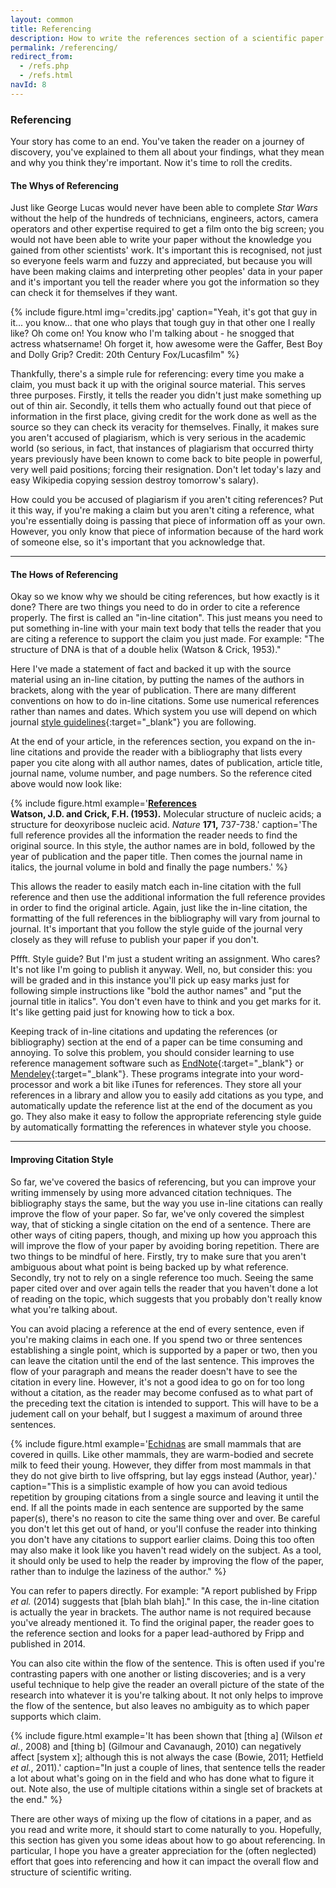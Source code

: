 ```yaml
---
layout: common
title: Referencing
description: How to write the references section of a scientific paper or report
permalink: /referencing/
redirect_from:
  - /refs.php
  - /refs.html
navId: 8
---
```

### Referencing

Your story has come to an end. You've taken the reader on a journey of discovery, you've explained to them all about your findings, what they mean and why you think they're important. Now it's time to roll the credits.

#### The Whys of Referencing

Just like George Lucas would never have been able to complete <i>Star Wars</i> without the help of the hundreds of technicians, engineers, actors, camera operators and other expertise required to get a film onto the big screen; you would not have been able to write your paper without the knowledge you gained from other scientists' work. It's important this is recognised, not just so everyone feels warm and fuzzy and appreciated, but because you will have been making claims and interpreting other peoples' data in your paper and it's important you tell the reader where you got the information so they can check it for themselves if they want.

{% include figure.html img='credits.jpg' caption="Yeah, it's got that guy in it... you know... that one who plays that tough guy in that other one I really like? Oh come on! You know who I'm talking about - he snogged that actress whatsername! Oh forget it, how awesome were the Gaffer, Best Boy and Dolly Grip? Credit: 20th Century Fox/Lucasfilm" %}

Thankfully, there's a simple rule for referencing: every time you make a claim, you must back it up with the original source material. This serves three purposes. Firstly, it tells the reader you didn't just make something up out of thin air. Secondly, it tells them who actually found out that piece of information in the first place, giving credit for the work done as well as the source so they can check its veracity for themselves. Finally, it makes sure you aren't accused of plagiarism, which is very serious in the academic world (so serious, in fact, that instances of plagiarism that occurred thirty years previously have been known to come back to bite people in powerful, very well paid positions; forcing their resignation. Don't let today's lazy and easy Wikipedia copying session destroy tomorrow's salary).

How could you be accused of plagiarism if you aren't citing references? Put it this way, if you're making a claim but you aren't citing a reference, what you're essentially doing is passing that piece of information off as your own. However, you only know that piece of information because of the hard work of someone else, so it's important that you acknowledge that.

<hr>

#### The Hows of Referencing

Okay so we know why we should be citing references, but how exactly is it done? There are two things you need to do in order to cite a reference properly. The first is called an "in-line citation". This just means you need to put something in-line with your main text body that tells the reader that you are citing a reference to support the claim you just made. For example:
"The structure of DNA is that of a double helix (Watson &amp; Crick, 1953)."

Here I've made a statement of fact and backed it up with the source material using an in-line citation, by putting the names of the authors in brackets, along with the year of publication. There are many different conventions on how to do in-line citations. Some use numerical references rather than names and dates. Which system you use will depend on which journal [style guidelines](http://www.plagiarism.org/citing-sources/citation-styles/){:target="&#x5f;blank"} you are following.

At the end of your article, in the references section, you expand on the in-line citations and provide the reader with a bibliography that lists every paper you cite along with all author names, dates of publication, article title, journal name, volume number, and page numbers. So the reference cited above would now look like:

{% include figure.html example='<u><b>References</b></u><br><b>Watson, J.D. and Crick, F.H. (1953).</b> Molecular structure of nucleic acids; a structure for deoxyribose nucleic acid. <i>Nature</i> <b>171,</b> 737-738.' caption='The full reference provides all the information the reader needs to find the original source. In this style, the author names are in bold, followed by the year of publication and the paper title. Then comes the journal name in italics, the journal volume in bold and finally the page numbers.' %}

This allows the reader to easily match each in-line citation with the full reference and then use the additional information the full reference provides in order to find the original article. Again, just like the in-line citation, the formatting of the full references in the bibliography will vary from journal to journal. It's important that you follow the style guide of the journal very closely as they will refuse to publish your paper if you don't.

Pffft. Style guide? But I'm just a student writing an assignment. Who cares? It's not like I'm going to publish it anyway. Well, no, but consider this: you will be graded and in this instance you'll pick up easy marks just for following simple instructions like "bold the author names" and "put the journal title in italics". You don't even have to think and you get marks for it. It's like getting paid just for knowing how to tick a box.

Keeping track of in-line citations and updating the references (or bibliography) section at the end of a paper can be time consuming and annoying. To solve this problem, you should consider learning to use reference management software such as [EndNote](http://endnote.com/){:target="&#x5f;blank"} or [Mendeley](https://www.mendeley.com/){:target="&#x5f;blank"}. These programs integrate into your word-processor and work a bit like iTunes for references. They store all your references in a library and allow you to easily add citations as you type, and automatically update the reference list at the end of the document as you go. They also make it easy to follow the appropriate referencing style guide by automatically formatting the references in whatever style you choose.

<hr>

#### Improving Citation Style

So far, we've covered the basics of referencing, but you can improve your writing immensely by using more advanced citation techniques. The bibliography stays the same, but the way you use in-line citations can really improve the flow of your paper. So far, we've only covered the simplest way, that of sticking a single citation on the end of a sentence. There are other ways of citing papers, though, and mixing up how you approach this will improve the flow of your paper by avoiding boring repetition. There are two things to be mindful of here. Firstly, try to make sure that you aren't ambiguous about what point is being backed up by what reference. Secondly, try not to rely on a single reference too much. Seeing the same paper cited over and over again tells the reader that you haven't done a lot of reading on the topic, which suggests that you probably don't really know what you're talking about.

You can avoid placing a reference at the end of every sentence, even if you're making claims in each one. If you spend two or three sentences establishing a single point, which is supported by a paper or two, then you can leave the citation until the end of the last sentence. This improves the flow of your paragraph and means the reader doesn't have to see the citation in every line. However, it's not a good idea to go on for too long without a citation, as the reader may become confused as to what part of the preceding text the citation is intended to support. This will have to be a judement call on your behalf, but I suggest a maximum of around three sentences.

{% include figure.html example='<a href="https://en.wikipedia.org/wiki/Echidna" target="&#x5f;blank">Echidnas</a> are small mammals that are covered in quills. Like other mammals, they are warm-bodied and secrete milk to feed their young. However, they differ from most mammals in that they do not give birth to live offspring, but lay eggs instead (Author, year).' caption="This is a simplistic example of how you can avoid tedious repetition by grouping citations from a single source and leaving it until the end. If all the points made in each sentence are supported by the same paper(s), there's no reason to cite the same thing over and over. Be careful you don't let this get out of hand, or you'll confuse the reader into thinking you don't have any citations to support earlier claims. Doing this too often may also make it look like you haven't read widely on the subject. As a tool, it should only be used to help the reader by improving the flow of the paper, rather than to indulge the laziness of the author." %}

You can refer to papers directly. For example: "A report published by Fripp _et al._ (2014) suggests that [blah blah blah]." In this case, the in-line citation is actually the year in brackets. The author name is not required because you've already mentioned it. To find the original paper, the reader goes to the reference section and looks for a paper lead-authored by Fripp and published in 2014.

You can also cite within the flow of the sentence. This is often used if you're contrasting papers with one another or listing discoveries; and is a very useful technique to help give the reader an overall picture of the state of the research into whatever it is you're talking about. It not only helps to improve the flow of the sentence, but also leaves no ambiguity as to which paper supports which claim.

{% include figure.html example='It has been shown that [thing a] (Wilson <i>et al.</i>, 2008) and [thing b] (Gilmour and Cavanaugh, 2010) can negatively affect [system x]; although this is not always the case (Bowie, 2011; Hetfield <i>et al.</i>, 2011).' caption="In just a couple of lines, that sentence tells the reader a lot about what's going on in the field and who has done what to figure it out. Note also, the use of multiple citations within a single set of brackets at the end." %}

There are other ways of mixing up the flow of citations in a paper, and as you read and write more, it should start to come naturally to you. Hopefully, this section has given you some ideas about how to go about referencing. In particular, I hope you have a greater appreciation for the (often neglected) effort that goes into referencing and how it can impact the overall flow and structure of scientific writing.
